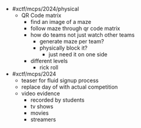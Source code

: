 - #xctf/mcps/2024/physical
	- QR Code matrix
		- find an image of a maze
		- follow maze through qr code matrix
		- how do teams not just watch other teams
			- generate maze per team?
			- physically block it?
				- just need it on one side
		- different levels
			- rick roll
- #xctf/mcps/2024
	- teaser for fluid signup process
	- replace day of with actual competition
	- video evidence
		- recorded by students
		- tv shows
		- movies
		- streamers